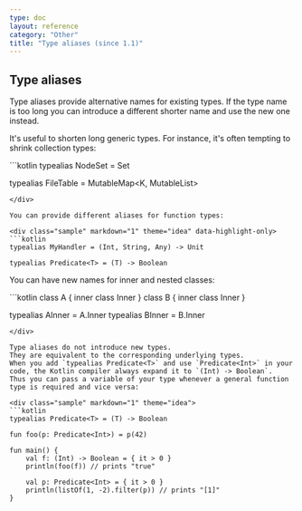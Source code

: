 ```yaml
---
type: doc
layout: reference
category: "Other"
title: "Type aliases (since 1.1)"
---
```


## Type aliases

Type aliases provide alternative names for existing types.
If the type name is too long you can introduce a different shorter name and use the new one instead.
 
It's useful to shorten long generic types.
For instance, it's often tempting to shrink collection types:

<div class="sample" markdown="1" theme="idea" data-highlight-only>
```kotlin
typealias NodeSet = Set<Network.Node>

typealias FileTable<K> = MutableMap<K, MutableList<File>>
```
</div>

You can provide different aliases for function types:

<div class="sample" markdown="1" theme="idea" data-highlight-only>
```kotlin
typealias MyHandler = (Int, String, Any) -> Unit

typealias Predicate<T> = (T) -> Boolean
```
</div>

You can have new names for inner and nested classes:

<div class="sample" markdown="1" theme="idea" data-highlight-only>
```kotlin
class A {
    inner class Inner
}
class B {
    inner class Inner
}

typealias AInner = A.Inner
typealias BInner = B.Inner
```
</div>

Type aliases do not introduce new types. 
They are equivalent to the corresponding underlying types.
When you add `typealias Predicate<T>` and use `Predicate<Int>` in your code, the Kotlin compiler always expand it to `(Int) -> Boolean`. 
Thus you can pass a variable of your type whenever a general function type is required and vice versa:

<div class="sample" markdown="1" theme="idea">
```kotlin
typealias Predicate<T> = (T) -> Boolean

fun foo(p: Predicate<Int>) = p(42)

fun main() {
    val f: (Int) -> Boolean = { it > 0 }
    println(foo(f)) // prints "true"

    val p: Predicate<Int> = { it > 0 }
    println(listOf(1, -2).filter(p)) // prints "[1]"
}
```
</div>
